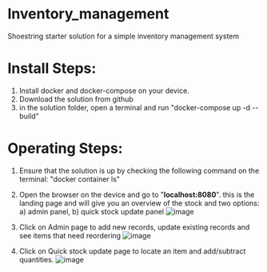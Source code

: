 # Inventory_management
Shoestring starter solution for a simple inventory management system

# Install Steps:
1. Install docker and docker-compose on your device.
2. Download the solution from github
3. in the solution folder, open a terminal and run "docker-compose up -d --build"

# Operating Steps:
1. Ensure that the solution is up by checking the following command on the terminal: "docker container ls"
2. Open the browser on the device and go to "**localhost:8080**". this is the landing page and will give you an overview of the stock and two options: a) admin panel, b) quick stock update panel
   ![image](https://github.com/DigitalShoestringSolutions/Inventory_management/assets/11146716/c8cbc8d5-b2ad-4ab7-b2f9-1e2247bc330c)
   
4. Click on Admin page to add new records, update existing records and see items that need reordering
   ![image](https://github.com/DigitalShoestringSolutions/Inventory_management/assets/11146716/7ecb0ccb-4e49-40f3-9be4-45b811918b74)

6. Click on Quick stock update page to locate an item and add/subtract quantities.
   ![image](https://github.com/DigitalShoestringSolutions/Inventory_management/assets/11146716/cd369b76-e085-4430-a4af-098315c3dd08)
